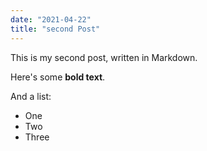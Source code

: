 ```yaml
---
date: "2021-04-22"
title: "second Post"
---
```


This is my second post, written in Markdown.

Here's some **bold text**.

And a list:

- One
- Two
- Three

